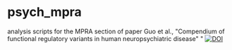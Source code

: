 # psych_mpra
analysis scripts for the MPRA section of paper Guo et al., "Compendium of functional regulatory variants in human neuropsychiatric disease"
"
[![DOI](https://zenodo.org/badge/381859496.svg)](https://zenodo.org/badge/latestdoi/381859496)
